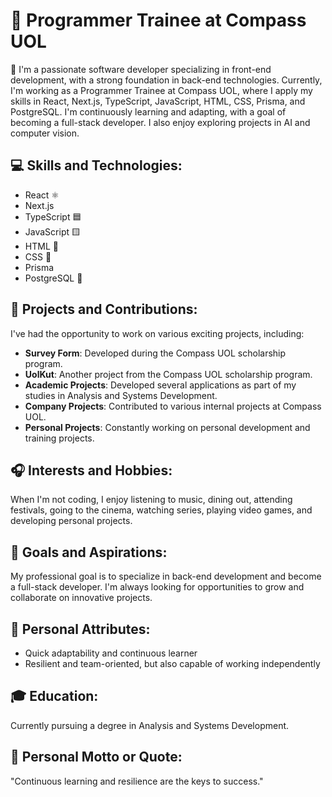 # 💼 Programmer Trainee at Compass UOL

🚀 I'm a passionate software developer specializing in front-end development, with a strong foundation in back-end technologies. Currently, I'm working as a Programmer Trainee at Compass UOL, where I apply my skills in React, Next.js, TypeScript, JavaScript, HTML, CSS, Prisma, and PostgreSQL. I'm continuously learning and adapting, with a goal of becoming a full-stack developer. I also enjoy exploring projects in AI and computer vision.

## 💻 Skills and Technologies:

- React ⚛️
- Next.js
- TypeScript 🟦
- JavaScript 🟨
- HTML 📄
- CSS 🎨
- Prisma
- PostgreSQL 🐘

## 🌟 Projects and Contributions:
I've had the opportunity to work on various exciting projects, including:

- **Survey Form**: Developed during the Compass UOL scholarship program.
- **UolKut**: Another project from the Compass UOL scholarship program.
- **Academic Projects**: Developed several applications as part of my studies in Analysis and Systems Development.
- **Company Projects**: Contributed to various internal projects at Compass UOL.
- **Personal Projects**: Constantly working on personal development and training projects.

## 🎧 Interests and Hobbies:
When I'm not coding, I enjoy listening to music, dining out, attending festivals, going to the cinema, watching series, playing video games, and developing personal projects.

## 🎯 Goals and Aspirations:
My professional goal is to specialize in back-end development and become a full-stack developer. I'm always looking for opportunities to grow and collaborate on innovative projects.

## 🧩 Personal Attributes:

- Quick adaptability and continuous learner
- Resilient and team-oriented, but also capable of working independently

## 🎓 Education:
Currently pursuing a degree in Analysis and Systems Development.

## 💬 Personal Motto or Quote:
"Continuous learning and resilience are the keys to success."
